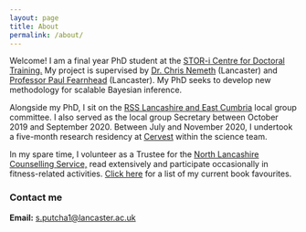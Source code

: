```yaml
---
layout: page
title: About
permalink: /about/
---
```


Welcome! I am a final year PhD student at the [STOR-i Centre for Doctoral Training.](https://www.lancaster.ac.uk/stor-i/) My project is supervised by [Dr. Chris Nemeth](https://www.lancaster.ac.uk/~nemeth/) (Lancaster) and [Professor Paul Fearnhead](https://maths.lancs.ac.uk/~fearnhea/) (Lancaster). My PhD seeks to develop new methodology for scalable Bayesian inference. 

Alongside my PhD, I sit on the [RSS Lancashire and East Cumbria](https://rss.org.uk/membership/rss-groups-and-committees/groups/lancashire-east-cumbria/) local group committee. I also served as the local group Secretary between October 2019 and September 2020. Between July and November 2020, I undertook a five-month research residency at [Cervest](https://www.cervest.earth/) within the science team. 

In my spare time, I volunteer as a Trustee for the [North Lancashire Counselling Service,](http://www.northlancscounselling.org.uk/) read extensively and participate occasionally in fitness-related activities. [Click here](https://sputcha1.github.io/book_recs) for a list of my current book favourites.

### Contact me
**Email:** [s.putcha1@lancaster.ac.uk](mailto:s.putcha1@lancaster.ac.uk)
